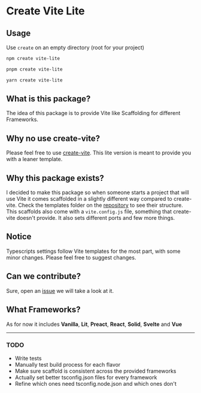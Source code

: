 # Create Vite Lite

## Usage

Use `create` on an empty directory (root for your project)

```sh
npm create vite-lite
```

```sh
pnpm create vite-lite
```

```sh
yarn create vite-lite
```

## What is this package?

The idea of this package is to provide Vite like Scaffolding for different Frameworks.

## Why no use create-vite?

Please feel free to use [create-vite](https://www.npmjs.com/package/create-vite). This lite version is meant to provide you with a leaner template.

## Why this package exists?

I decided to make this package so when someone starts a project that will use Vite it comes scaffolded in a slightly different way compared to create-vite. Check the templates folder on the [repository](https://github.com/MrAmericanMike/create-vite-lite) to see their structure.
This scaffolds also come with a `vite.config.js` file, something that create-vite doesn't provide. It also sets different ports and few more things.

## Notice

Typescripts settings follow Vite templates for the most part, with some minor changes. Please feel free to suggest changes.

## Can we contribute?

Sure, open an [issue](https://github.com/MrAmericanMike/create-vite-lite/issues) we will take a look at it.

## What Frameworks?

As for now it includes **Vanilla**, **Lit**, **Preact**, **React**, **Solid**, **Svelte** and **Vue**

---

### TODO

-   Write tests
-   Manually test build process for each flavor
-   Make sure scaffold is consistent across the provided frameworks
-   Actually set better tsconfig.json files for every framework
-   Refine which ones need tsconfig.node.json and which ones don't

